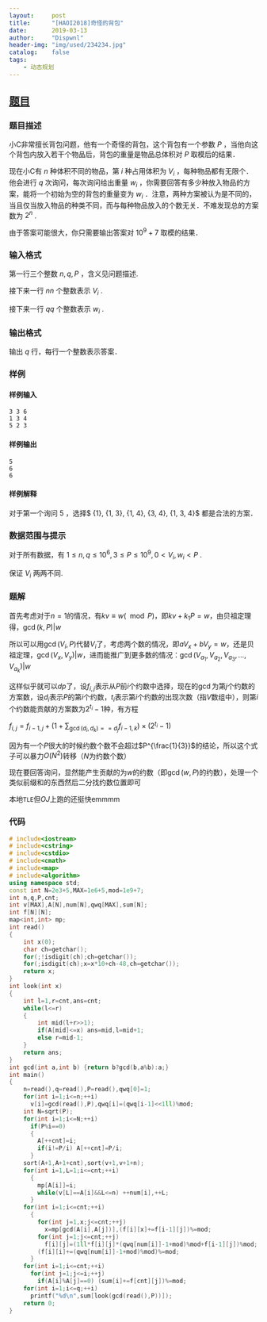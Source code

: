 ```yaml
---
layout:		post
title:		"[HAOI2018]奇怪的背包"
date:		2019-03-13
author:		"Dispwnl"
header-img:	"img/used/234234.jpg"
catalog:	false
tags:
    - 动态规划
---
```


## [题目](https://loj.ac/problem/2523)
### 题目描述

小C非常擅长背包问题，他有一个奇怪的背包，这个背包有一个参数 $P$ ，当他向这个背包内放入若干个物品后，背包的重量是物品总体积对 $P$ 取模后的结果．

现在小C有 $n$ 种体积不同的物品，第 $i$ 种占用体积为 $V_i$ ，每种物品都有无限个．他会进行 $q$ 次询问，每次询问给出重量 $w_i$ ，你需要回答有多少种放入物品的方案，能将一个初始为空的背包的重量变为 $w_i$ ．注意，两种方案被认为是不同的，当且仅当放入物品的种类不同，而与每种物品放入的个数无关．不难发现总的方案数为 $2^n$ .

由于答案可能很大，你只需要输出答案对 $10^9 + 7$ 取模的结果．

### 输入格式

第一行三个整数 $n, q, P$ ，含义见问题描述.

接下来一行 $n$*n* 个整数表示 $V_i$ .

接下来一行 $q$*q* 个整数表示 $w_i$ .

### 输出格式

输出 $q$ 行，每行一个整数表示答案．

### 样例

#### 样例输入

```plain
3 3 6
1 3 4
5 2 3
```

#### 样例输出

```plain
5 
6
6
```

#### 样例解释

对于第一个询问 $5$ ，选择$ \{1\}, \{1, 3\}, \{1, 4\}, \{3, 4\}, \{1, 3, 4\}$ 都是合法的方案．

### 数据范围与提示

对于所有数据，有 $1 \le n, q \le 10^6, 3 \le P \le 10^9, 0 < V_i, w_i < P$ .

保证 $V_i$ 两两不同.

### 题解

首先考虑对于$n=1$的情况，有$kv\equiv w(\mod P)$，即$kv+k_1P=w$，由贝祖定理得，$\gcd(k,P)\vert w$

所以可以用$\gcd(V_i,P)$代替$V_i$了，考虑两个数的情况，即$aV_x+bV_y=w$，还是贝祖定理，$\gcd(V_x,V_y)\vert w$，进而能推广到更多数的情况：$\gcd(V_{a_1},V_{a_2},V_{a_3},…,V_{a_k})\vert w$

这样似乎就可以$dp$了，设$f_{i,j}$表示从$P$前$i$个约数中选择，现在的$\gcd$为第$j$个约数的方案数，设$d_i$表示$P$的第$i$个约数，$t_i$表示第$i$个约数的出现次数（指$V$数组中），则第$i$个约数能贡献的方案数为$2^{t_i}-1$种，有方程

$f_{i,j}=f_{i-1,j}+(1+\sum_{\gcd(d_i,d_k)==d_j}f_{i-1,k})\times (2^{t_i}-1)$

因为有一个$P$很大的时候约数个数不会超过$P^{\frac{1}{3}}$的结论，所以这个式子可以暴力$O(N^2)$转移（$N$为约数个数）

现在要回答询问，显然能产生贡献的为$w$的约数（即$\gcd(w,P)$的约数），处理一个类似前缀和的东西然后二分找约数位置即可

本地<code>TLE</code>但$OJ$上跑的还挺快emmmm

### 代码

```c++
# include<iostream>
# include<cstring>
# include<cstdio>
# include<cmath>
# include<map>
# include<algorithm>
using namespace std;
const int N=2e3+5,MAX=1e6+5,mod=1e9+7;
int n,q,P,cnt;
int v[MAX],A[N],num[N],qwq[MAX],sum[N];
int f[N][N];
map<int,int> mp;
int read()
{
	int x(0);
	char ch=getchar();
	for(;!isdigit(ch);ch=getchar());
	for(;isdigit(ch);x=x*10+ch-48,ch=getchar());
	return x;
}
int look(int x)
{
	int l=1,r=cnt,ans=cnt;
	while(l<=r)
	{
		int mid(l+r>>1);
		if(A[mid]<=x) ans=mid,l=mid+1;
		else r=mid-1;
	}
	return ans;
}
int gcd(int a,int b) {return b?gcd(b,a%b):a;}
int main()
{
	n=read(),q=read(),P=read(),qwq[0]=1;
	for(int i=1;i<=n;++i)
	  v[i]=gcd(read(),P),qwq[i]=(qwq[i-1]<<1ll)%mod;
	int N=sqrt(P);
	for(int i=1;i<=N;++i)
	  if(P%i==0)
	  {
	  	A[++cnt]=i;
	  	if(i!=P/i) A[++cnt]=P/i;
	  }
	sort(A+1,A+1+cnt),sort(v+1,v+1+n);
	for(int i=1,L=1;i<=cnt;++i)
	  {
	  	mp[A[i]]=i;
	  	while(v[L]==A[i]&&L<=n) ++num[i],++L;
	  }
	for(int i=1;i<=cnt;++i)
	  {
	  	for(int j=1,x;j<=cnt;++j)
	  	  x=mp[gcd(A[i],A[j])],(f[i][x]+=f[i-1][j])%=mod;
	  	for(int j=1;j<=cnt;++j)
	  	  f[i][j]=(1ll*f[i][j]*(qwq[num[i]]-1+mod)%mod+f[i-1][j])%mod;
	  	(f[i][i]+=(qwq[num[i]]-1+mod)%mod)%=mod;
	  }
	for(int i=1;i<=cnt;++i)
	  for(int j=1;j<=i;++j)
	    if(A[i]%A[j]==0) (sum[i]+=f[cnt][j])%=mod;
	for(int i=1;i<=q;++i)
	  printf("%d\n",sum[look(gcd(read(),P))]);
	return 0;
}
```

